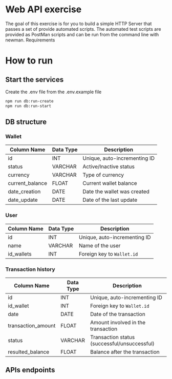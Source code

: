 # Web API exercise

The goal of this exercise is for you to build a simple HTTP Server that passes a set of provide automated scripts. The automated test scripts are provided as PostMan scripts and can be run from the command line with newman.
Requirements 

# How to run
## Start the services
Create the .env file from the .env.example file
``` sh
npm run db:run-create
npm run db:run-start
```

## DB structure
### Wallet
| Column Name       | Data Type | Description             |
|-------------------|-----------|-------------------------|
| id                | INT       | Unique, auto-incrementing ID |
| status            | VARCHAR   | Active/Inactive status  |
| currency          | VARCHAR   | Type of currency        |
| current_balance   | FLOAT     | Current wallet balance  |
| date_creation     | DATE      | Date the wallet was created |
| date_update       | DATE      | Date of the last update |


### User
| Column Name | Data Type | Description                     |
|-------------|-----------|---------------------------------|
| id          | INT       | Unique, auto-incrementing ID    |
| name        | VARCHAR   | Name of the user               |
| id_wallets  | INT       | Foreign key to `Wallet.id`     |


### Transaction history
| Column Name        | Data Type | Description                                |
|--------------------|-----------|--------------------------------------------|
| id                 | INT       | Unique, auto-incrementing ID               |
| id_wallet          | INT       | Foreign key to `Wallet.id`                 |
| date               | DATE      | Date of the transaction                    |
| transaction_amount | FLOAT     | Amount involved in the transaction         |
| status             | VARCHAR   | Transaction status (successful/unsuccessful) |
| resulted_balance   | FLOAT     | Balance after the transaction              |



## APIs endpoints






